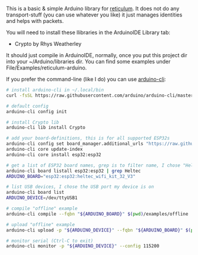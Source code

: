 This is a basic & simple Arduino library for [reticulum](https://reticulum.network/). It does not do any transport-stuff (you can use whatever you like) it just manages identities and helps with packets.

You will need to install these llibraries in the ArduinoIDE Library tab:

- Crypto by Rhys Weatherley

It should just compile in ArduinoIDE, normally, once you put this project dir into your ~/Arduino/libraries dir. You can find some examples under File/Examples/reticulum-arduino.


If you prefer the command-line (like I do) you can use [arduino-cli](https://arduino.github.io/arduino-cli):

```sh
# install arduino-cli in ~/.local/bin
curl -fsSL https://raw.githubusercontent.com/arduino/arduino-cli/master/install.sh | BINDIR=~/.local/bin sh

# default config
arduino-cli config init

# install Crypto lib
arduino-cli lib install Crypto

# add your board-definitions, this is for all supported ESP32s
arduino-cli config set board_manager.additional_urls "https://raw.githubusercontent.com/espressif/arduino-esp32/gh-pages/package_esp32_index.json"
arduino-cli core update-index
arduino-cli core install esp32:esp32

# get a list of ESP32 board names, grep is to filter name, I chose "Heltec WiFi Kit 32(V3)"
arduino-cli board listall esp32:esp32 | grep Heltec
ARDUINO_BOARD="esp32:esp32:heltec_wifi_kit_32_V3"

# list USB devices, I chose the USB port my device is on
arduino-cli board list
ARDUINO_DEVICE=/dev/ttyUSB1

# compile "offline" example
arduino-cli compile --fqbn "${ARDUINO_BOARD}" $(pwd)/examples/offline

# upload "offline" example
arduino-cli upload -p "${ARDUINO_DEVICE}" --fqbn "${ARDUINO_BOARD}" $(pwd)/examples/offline

# monitor serial (Ctrl-C to exit)
arduino-cli monitor -p "${ARDUINO_DEVICE}" --config 115200
```
